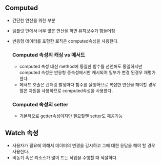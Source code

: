 ## Computed
- 간단한 연산을 위한 부분 
- 템플릿 안에서 너무 많은 연산을 하면 유지보수가 힘들어짐
- 반응형 데이터를 포함한 로직은 computed속성을 사용한다.
    ### Computed 속성의 캐싱 vs 메서드
    - computed 속성 대신 method에 동일한 함수를 선언해도 동일하지만 computed 속성은 반응형 종속성에서만 캐시되어 일부가 변경 된경우 재평가한다.
    -  메서드 호출은 렌더링 발생마다 함수를 실행하므로 복잡한 연산을 해야할 경우 많은 자원을 사용하므로 computed속성을 사용한다.

    ### Computed 속성의 setter
    - 기본적으로 getter속성이지만 필요할땐 setter도 제공가능
## Watch 속성
- 사용자가 필요에 의해서 데이터의 변경을 감시하고 그에 대한 응답을 해야 할 경우 사용한다.
- 비동기 혹은 리소스가 많이 드는 작업을 수행할 때 적절하다.

